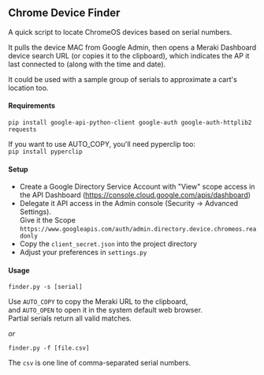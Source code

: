 ## Chrome Device Finder ##

A quick script to locate ChromeOS devices based on serial numbers.

It pulls the device MAC from Google Admin, then opens a Meraki Dashboard device search URL (or copies it to the clipboard), which indicates the AP it last connected to (along with the time and date).  

It could be used with a sample group of serials to approximate a cart's location too.

#### Requirements ####

`pip install google-api-python-client google-auth google-auth-httplib2 requests`

If you want to use AUTO_COPY, you'll need pyperclip too:  
`pip install pyperclip`

#### Setup ####

* Create a Google Directory Service Account with "View" scope access in the API Dashboard (https://console.cloud.google.com/apis/dashboard)
* Delegate it API access in the Admin console (Security -> Advanced Settings).  
Give it the Scope `https://www.googleapis.com/auth/admin.directory.device.chromeos.readonly`
* Copy the `client_secret.json` into the project directory
* Adjust your preferences in `settings.py`

#### Usage ####

`finder.py -s [serial]`

Use `AUTO_COPY` to copy the Meraki URL to the clipboard,  
and `AUTO_OPEN` to open it in the system default web browser.  
Partial serials return all valid matches.  

*or*

`finder.py -f [file.csv]`

The `csv` is one line of comma-separated serial numbers.  
